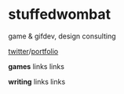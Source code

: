 # stuffedwombat 
game & gifdev, design consulting

[twitter](https://twitter.com/wombatstuff)/[portfolio](https://www.google.com)

**games**
links
links

**writing**
links
links
